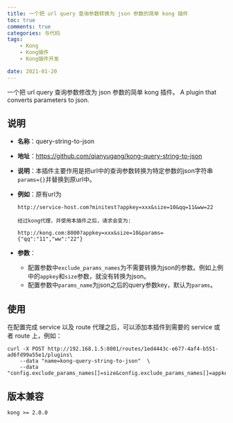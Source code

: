 ```yaml
---
title: 一个把 url query 查询参数转换为 json 参数的简单 kong 插件
toc: true
comments: true
categories: 与代码
tags: 
	- Kong
	- Kong插件
	- Kong插件开发

date: 2021-01-20
---
```


一个把 url query 查询参数修改为 json 参数的简单 kong 插件。
A plugin that converts parameters to json.

## 说明

- **名称**：query-string-to-json
- **地址**：https://github.com/qianyugang/kong-query-string-to-json
- **说明**：本插件主要作用是把url中的查询参数转换为特定参数的json字符串`params={}`并替换到原url中。
- **例如**：原有url为
	```
	http://service-host.com?minitest?appkey=xxx&size=10&qq=11&ww=22

	经过kong代理，并使用本插件之后，请求会变为:		
   
	http://kong.com:8000?appkey=xxx&size=10&params={"qq":"11","ww":"22"}
	```


- **参数**：
    - 配置参数中`exclude_params_names`为不需要转换为json的参数。例如上例中的`appkey`和`size`参数，就没有转换为json。
    - 配置参数中`params_name`为json之后的query参数key，默认为`params`。


## 使用

在配置完成 service 以及 route 代理之后，可以添加本插件到需要的 service 或者 route 上，例如：

```
curl -X POST http://192.168.1.5:8001/routes/1ed4443c-e677-4af4-b551-ad6fd99a55e1/plugins\
    --data "name=kong-query-string-to-json"  \
    --data "config.exclude_params_names[]=size&config.exclude_params_names[]=appkey"
```


## 版本兼容

```
kong >= 2.0.0
```


